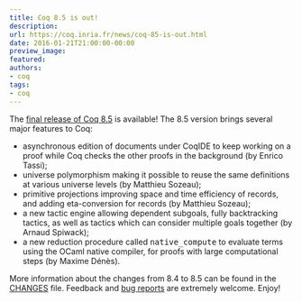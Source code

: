 ```yaml
---
title: Coq 8.5 is out!
description:
url: https://coq.inria.fr/news/coq-85-is-out.html
date: 2016-01-21T21:00:00-00:00
preview_image:
featured:
authors:
- coq
tags:
- coq
---
```



The <a href="https://coq.inria.fr/coq-85">final release of Coq 8.5</a> is available! The 8.5 version
brings several major features to Coq:

<ul>
<li>asynchronous edition of documents under CoqIDE to keep working on a proof
  while Coq checks the other proofs in the background (by Enrico Tassi);</li>
<li>universe polymorphism making it possible to reuse the same definitions at
  various universe levels (by Matthieu Sozeau);</li>
<li>primitive projections improving space and time efficiency of records, and
  adding eta-conversion for records (by Matthieu Sozeau);</li>
 <li>a new tactic engine allowing dependent subgoals, fully backtracking
  tactics, as well as tactics which can consider multiple goals together (by
  Arnaud Spiwack);</li>
<li>a new reduction procedure called <tt>native_compute</tt> to evaluate terms
  using the OCaml native compiler, for proofs with large computational
  steps (by Maxime D&eacute;n&egrave;s).</li>
</ul>

More information about the changes from 8.4 to 8.5 can be found in the
<a href="https://coq.inria.fr/distrib/V8.5/CHANGES">CHANGES</a> file. Feedback and
<a href="https://coq.inria.fr/bugs">bug reports</a> are extremely welcome. Enjoy!  
 
